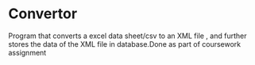 # Convertor
Program that converts a excel data sheet/csv to an XML file , and further stores the data of the XML file in database.Done as part of coursework assignment
